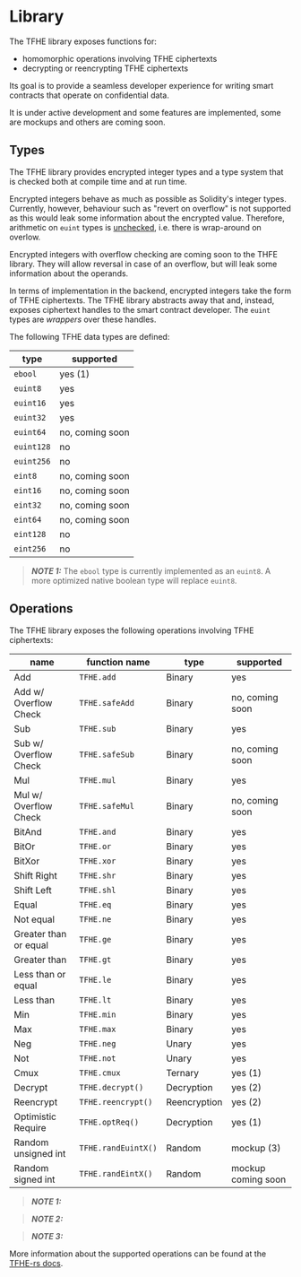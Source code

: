 # Library

The TFHE library exposes functions for:
 - homomorphic operations involving TFHE ciphertexts
 - decrypting or reencrypting TFHE ciphertexts

Its goal is to provide a seamless developer experience for writing smart contracts that operate on confidential data.

It is under active development and some features are implemented, some are mockups and others are coming soon.

## Types

The TFHE library provides encrypted integer types and a type system that is checked both at compile time and at run time.

Encrypted integers behave as much as possible as Solidity's integer types. Currently, however, behaviour such as "revert on overflow" is not supported as this would leak some information about the encrypted value. Therefore, arithmetic on `euint` types is [unchecked](https://docs.soliditylang.org/en/latest/control-structures.html#checked-or-unchecked-arithmetic), i.e. there is wrap-around on overlow.

Encrypted integers with overflow checking are coming soon to the THFE library. They will allow reversal in case of an overflow, but will
leak some information about the operands.

In terms of implementation in the backend, encrypted integers take the form of TFHE ciphertexts.
The TFHE library abstracts away that and, instead, exposes ciphertext handles to the smart contract developer.
The `euint` types are _wrappers_ over these handles.

The following TFHE data types are defined:

| type                  | supported       |
| --------------------- | ----------------|
| `ebool`               | yes (1)         |
| `euint8`              | yes             |
| `euint16`             | yes             |
| `euint32`             | yes             |
| `euint64`             | no, coming soon |
| `euint128`            | no              |
| `euint256`            | no              |
| `eint8`               | no, coming soon |
| `eint16`              | no, coming soon |
| `eint32`              | no, coming soon |
| `eint64`              | no, coming soon |
| `eint128`             | no              |
| `eint256`             | no              |

> **_NOTE 1:_** The `ebool` type is currently implemented as an `euint8`. A more optimized native boolean type will replace `euint8`.

## Operations

The TFHE library exposes the following operations involving TFHE ciphertexts:

| name                  | function name       | type         | supported            |
| --------------------- | ------------------- | ------------ | -------------------- |
| Add                   | `TFHE.add`          | Binary       | yes                  |
| Add w/ Overflow Check | `TFHE.safeAdd`      | Binary       | no, coming soon      |
| Sub                   | `TFHE.sub`          | Binary       | yes                  |
| Sub w/ Overflow Check | `TFHE.safeSub`      | Binary       | no, coming soon      |
| Mul                   | `TFHE.mul`          | Binary       | yes                  |
| Mul w/ Overflow Check | `TFHE.safeMul`      | Binary       | no, coming soon      |
| BitAnd                | `TFHE.and`          | Binary       | yes                  |
| BitOr                 | `TFHE.or`           | Binary       | yes                  |
| BitXor                | `TFHE.xor`          | Binary       | yes                  |
| Shift Right           | `TFHE.shr`          | Binary       | yes                  |
| Shift Left            | `TFHE.shl`          | Binary       | yes                  |
| Equal                 | `TFHE.eq`           | Binary       | yes                  |
| Not equal             | `TFHE.ne`           | Binary       | yes                  |
| Greater than or equal | `TFHE.ge`           | Binary       | yes                  |
| Greater than          | `TFHE.gt`           | Binary       | yes                  |
| Less than or equal    | `TFHE.le`           | Binary       | yes                  |
| Less than             | `TFHE.lt`           | Binary       | yes                  |
| Min                   | `TFHE.min`          | Binary       | yes                  |
| Max                   | `TFHE.max`          | Binary       | yes                  |
| Neg                   | `TFHE.neg`          | Unary        | yes                  |
| Not                   | `TFHE.not`          | Unary        | yes                  |
| Cmux                  | `TFHE.cmux`         | Ternary      | yes (1)              |
| Decrypt               | `TFHE.decrypt()`    | Decryption   | yes (2)              |
| Reencrypt             | `TFHE.reencrypt()`  | Reencryption | yes (2)              |
| Optimistic Require    | `TFHE.optReq()`     | Decryption   | yes (1)              |
| Random unsigned int   | `TFHE.randEuintX()` | Random       | mockup (3)           |
| Random signed int     | `TFHE.randEintX()`  | Random       | mockup coming soon   |

> **_NOTE 1:_**

> **_NOTE 2:_**

> **_NOTE 3:_**

More information about the supported operations can be found at the [TFHE-rs docs](https://docs.zama.ai/tfhe-rs/getting-started/operations#arithmetic-operations.).
